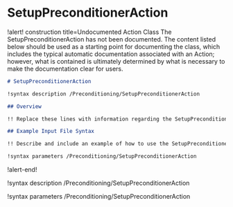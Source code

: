 # SetupPreconditionerAction

!alert! construction title=Undocumented Action Class
The SetupPreconditionerAction has not been documented. The content listed below should be used as a starting point for
documenting the class, which includes the typical automatic documentation associated with an Action;
however, what is contained is ultimately determined by what is necessary to make the documentation
clear for users.

```markdown
# SetupPreconditionerAction

!syntax description /Preconditioning/SetupPreconditionerAction

## Overview

!! Replace these lines with information regarding the SetupPreconditionerAction action.

## Example Input File Syntax

!! Describe and include an example of how to use the SetupPreconditionerAction action.

!syntax parameters /Preconditioning/SetupPreconditionerAction
```
!alert-end!

!syntax description /Preconditioning/SetupPreconditionerAction

!syntax parameters /Preconditioning/SetupPreconditionerAction
